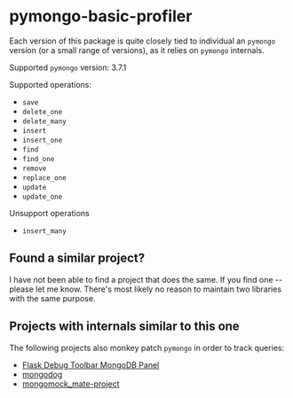 pymongo-basic-profiler
======================
Each version of this package is quite closely tied to individual an `pymongo`
version (or a small range of versions), as it relies on `pymongo` internals.

Supported `pymongo` version: 3.7.1

Supported operations:

* `save`
* `delete_one`
* `delete_many`
* `insert`
* `insert_one`
* `find`
* `find_one`
* `remove`
* `replace_one`
* `update`
* `update_one`

Unsupport operations

* `insert_many`

Found a similar project?
------------------------
I have not been able to find a project that does the same.
If you find one -- please let me know. There's most likely no reason to maintain
two libraries with the same purpose.

Projects with internals similar to this one
-------------------------------------------
The following projects also monkey patch `pymongo` in order to track queries:

* [Flask Debug Toolbar MongoDB Panel](https://github.com/bcarlin/flask-debugtoolbar-mongo)
* [mongodog](https://github.com/Paulius-Maruska/mongodog)
* [mongomock_mate-project](https://github.com/MacHu-GWU/mongomock_mate-project/tree/master/mongomock_mate)
